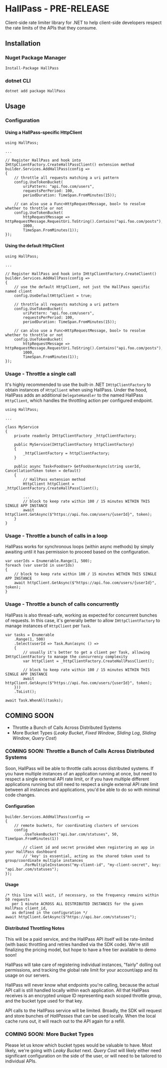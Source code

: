 # HallPass - PRE-RELEASE

Client-side rate limiter library for .NET to help client-side developers respect the rate limits of the APIs that they consume.

## Installation

### Nuget Package Manager

```
Install-Package HallPass
```

### dotnet CLI

```
dotnet add package HallPass
```

## Usage

### Configuration

#### Using a HallPass-specific HttpClient

```
using HallPass;

...

// Register HallPass and hook into IHttpClientFactory.CreateHallPassClient() extension method
builder.Services.AddHallPass(config =>
{
    // throttle all requests matching a uri pattern
    config.UseTokenBucket(
        uriPattern: "api.foo.com/users",
        requestsPerPeriod: 100,
        periodDuration: TimeSpan.FromMinutes(15));

    // can also use a Func<HttpRequestMessage, bool> to resolve whether to throttle or not
    config.UseTokenBucket(
        httpRequestMessage => httpRequestMessage.RequestUri.ToString().Contains("api.foo.com/posts"),
        1000,
        TimeSpan.FromMinutes(1));
});
```

#### Using the default HttpClient

```
using HallPass;

...

// Register HallPass and hook into IHttpClientFactory.CreateClient()
builder.Services.AddHallPass(config =>
{
    // use the default HttpClient, not just the HallPass specific named client
    config.UseDefaultHttpClient = true;

    // throttle all requests matching a uri pattern
    config.UseTokenBucket(
        uriPattern: "api.foo.com/users",
        requestsPerPeriod: 100,
        periodDuration: TimeSpan.FromMinutes(15));

    // can also use a Func<HttpRequestMessage, bool> to resolve whether to throttle or not
    config.UseTokenBucket(
        httpRequestMessage => httpRequestMessage.RequestUri.ToString().Contains("api.foo.com/posts"),
        1000,
        TimeSpan.FromMinutes(1));
});
```

### Usage - Throttle a single call

It's highly recommended to use the built-in .NET `IHttpClientFactory` to obtain instances of `HttpClient` when using HallPass. Under the hood, HallPass adds an additional `DelegateHandler` to the named HallPass `HttpClient`, which handles the throttling action per configured endpoint.

```
using HallPass;

...

class MyService
{
    private readonly IHttpClientFactory _httpClientFactory;

    public MyService(IHttpClientFactory httpClientFactory)
    {
        _httpClientFactory = httpClientFactory;
    }

    public async Task<FooUser> GetFooUserAsync(string userId, CancellationToken token = default)
    {
        // HallPass extension method
        HttpClient httpClient = _httpClientFactory.CreateHallPassClient();

        ...
        // block to keep rate within 100 / 15 minutes WITHIN THIS SINGLE APP INSTANCE
        await httpClient.GetAsync($"https://api.foo.com/users/{userId}", token);
    }
}
```

### Usage - Throttle a bunch of calls in a loop

HallPass works for synchronous loops (within async methods) by simply awaiting until it has permission to proceed based on the configuration.

```
var userIds = Enumerable.Range(1, 500);
foreach (var userId in userIds)
{
    // block to keep rate within 100 / 15 minutes WITHIN THIS SINGLE APP INSTANCE
    await httpClient.GetAsync($"https://api.foo.com/users/{userId}", token);
}
```

### Usage - Throttle a bunch of calls concurrently

HallPass is also thread-safe, working as expected for concurrent bunches of requests. In this case, it's generally better to allow `IHttpClientFactory` to manage instances of `HttpClient` per `Task`.

```
var tasks = Enumerable
    .Range(1, 500)
    .Select(userId => Task.Run(async () =>
    {
        // usually it's better to get a client per Task, allowing IHttpClientFactory to manage the concurrency complexity
        var httpClient = _httpClientFactory.CreateHallPassClient();

        // block to keep rate within 100 / 15 minutes WITHIN THIS SINGLE APP INSTANCE
        await httpClient.GetAsync($"https://api.foo.com/users/{userId}", token);
    }))
    .ToList();

await Task.WhenAll(tasks);
```

## COMING SOON

- Throttle a Bunch of Calls Across Distributed Systems
- More Bucket Types (_Leaky Bucket_, _Fixed Window_, _Sliding Log_, _Sliding Window_, _Query Cost_)

### COMING SOON: Throttle a Bunch of Calls Across Distributed Systems

Soon, HallPass will be able to throttle calls across distributed systems. If you have multiple instances of an application running at once, but need to respect a single external API rate limit, or if you have multiple different applications running but still need to respect a single external API rate limit between all instances and applications, you'd be able to do so with minimal code changes.

#### Configuration

```
builder.Services.AddHallPass(config =>
{
    // remote buckets, for coordinating clusters of services
    config
        .UseTokenBucket("api.bar.com/statuses", 50, TimeSpan.FromMinutes(1))

        // client id and secret provided when registering an app in your HallPass dashboard
        // 'key' is essential, acting as the shared token used to group/coordinate multiple instances
        .ForMultipleInstances("my-client-id", "my-client-secret", key: "api.bar.com/statuses");
});
```

#### Usage

```
/* this line will wait, if necessary, so the frequency remains within 50 requests
   per 1 minute ACROSS ALL DISTRIBUTED INSTANCES for the given HallPass client_id,
   as defined in the configuration */
await httpClient.GetAsync($"https://api.bar.com/statuses");
```

#### Distributed Throttling Notes

This will be a paid service, and the HallPass API itself will be rate-limited (with basic throttling and retries handled via the SDK code). We're still finalizing the pricing model, but hope to have a free tier available to demo soon!

HallPass will take care of registering individual instances, "fairly" dolling out permissions, and tracking the global rate limit for your account/app and its usage on our servers.

HallPass will never know what endpoints you're calling, because the actual API call is still handled locally within each application. All that HallPass receives is an encrypted unique ID representing each scoped throttle group, and the bucket type used for that key.

API calls to the HallPass service will be limited. Broadly, the SDK will request and store bunches of _HallPasses_ that can be used locally. When the local cache runs out, it will reach out to the API again for a refill.

### COMING SOON: More Bucket Types

Please let us know which bucket types would be valuable to have. Most likely, we're going with _Leaky Bucket_ next. _Query Cost_ will likely either need significant configuration on the side of the user, or will need to be tailored to individual APIs.
